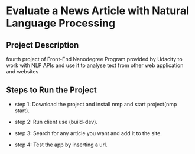 
# Evaluate a News Article with Natural Language Processing


## Project Description
 fourth project of Front-End Nanodegree Program provided by Udacity to work with NLP APIs and use it to analyse text from other web application and websites

## Steps to Run the Project

- step 1: Download the project and install nmp and start project(nmp start).

- step 2: Run client use (build-dev).

- step 3: Search for any article you want and add it to the site.

- step 4: Test the app by inserting a url.
